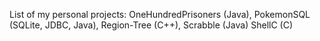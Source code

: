 List of my personal projects:
OneHundredPrisoners (Java),
PokemonSQL (SQLite, JDBC, Java),
Region-Tree (C++),
Scrabble (Java)
ShellC (C)
